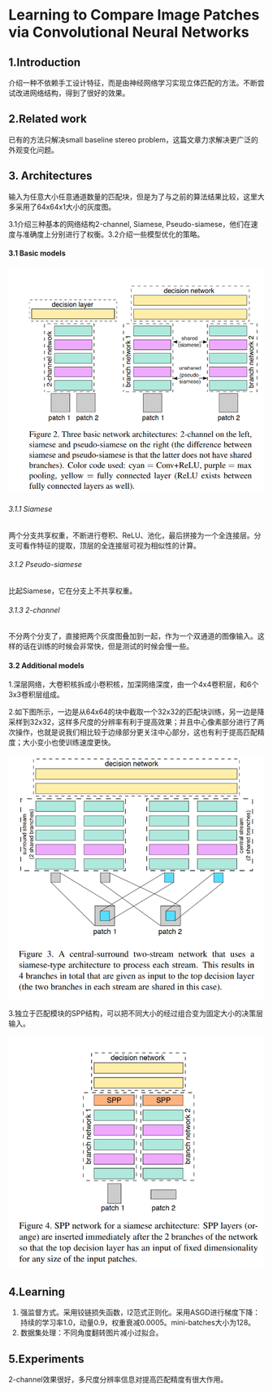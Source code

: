 # Learning to Compare Image Patches via Convolutional Neural Networks

## 1.Introduction

介绍一种不依赖手工设计特征，而是由神经网络学习实现立体匹配的方法。不断尝试改进网络结构，得到了很好的效果。

## 2.Related work

已有的方法只解决small baseline stereo problem，这篇文章力求解决更广泛的外观变化问题。

## 3. Architectures

输入为任意大小任意通道数量的匹配块，但是为了与之前的算法结果比较，这里大多采用了64x64x1大小的灰度图。

3.1介绍三种基本的网络结构2-channel, Siamese, Pseudo-siamese，他们在速度与准确度上分别进行了权衡。3.2介绍一些模型优化的策略。

#### 3.1 Basic models

<div align=center>
<img src="Images/0201.png">
</div>

###### 3.1.1 Siamese

两个分支共享权重，不断进行卷积、ReLU、池化，最后拼接为一个全连接层。分支可看作特征的提取，顶层的全连接层可视为相似性的计算。

###### 3.1.2 Pseudo-siamese

比起Siamese，它在分支上不共享权重。

###### 3.1.3 2-channel

不分两个分支了，直接把两个灰度图叠加到一起，作为一个双通道的图像输入。这样的话在训练的时候会非常快，但是测试的时候会慢一些。

#### 3.2 Additional models

1.深层网络，大卷积核拆成小卷积核，加深网络深度，由一个4x4卷积层，和6个3x3卷积层组成。

2.如下图所示，一边是从64x64的块中截取一个32x32的匹配块训练，另一边是降采样到32x32，这样多尺度的分辨率有利于提高效果；并且中心像素部分进行了两次操作，也就是说我们相比较于边缘部分更关注中心部分，这也有利于提高匹配精度；大小变小也使训练速度更快。

<div align=center>
<img src="Images/0202.png">
</div>

3.独立于匹配模块的SPP结构，可以把不同大小的经过组合变为固定大小的决策层输入。

<div align=center>
<img src="Images/0203.png">
</div>

## 4.Learning

1. 强监督方式。采用铰链损失函数，l2范式正则化。采用ASGD进行梯度下降：持续的学习率1.0，动量0.9，权重衰减0.0005。mini-batches大小为128。
2. 数据集处理：不同角度翻转图片减小过拟合。

## 5.Experiments

2-channel效果很好，多尺度分辨率信息对提高匹配精度有很大作用。
